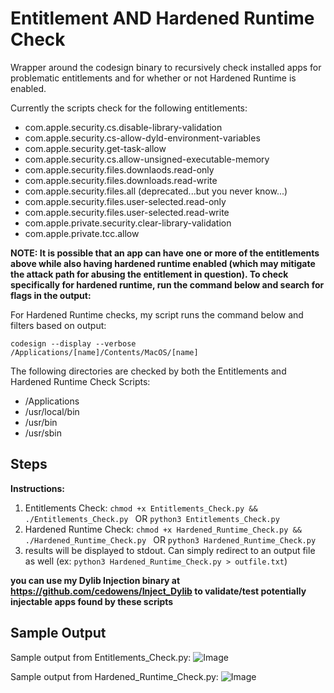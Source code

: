# Entitlement AND Hardened Runtime Check
Wrapper around the codesign binary to recursively check installed apps for problematic entitlements and for whether or not Hardened Runtime is enabled. 

Currently the scripts check for the following entitlements:

- com.apple.security.cs.disable-library-validation
- com.apple.security.cs-allow-dyld-environment-variables
- com.apple.security.get-task-allow
- com.apple.security.cs.allow-unsigned-executable-memory
- com.apple.security.files.downlaods.read-only
- com.apple.security.files.downloads.read-write 
- com.apple.security.files.all (deprecated...but you never know...)
- com.apple.security.files.user-selected.read-only 
- com.apple.security.files.user-selected.read-write
- com.apple.private.security.clear-library-validation 
- com.apple.private.tcc.allow

**NOTE: It is possible that an app can have one or more of the entitlements above while also having hardened runtime enabled (which may mitigate the attack path for abusing the entitlement in question). To check specifically for hardened runtime, run the command below and search for flags in the output:**



For Hardened Runtime checks, my script runs the command below and filters based on output:

`codesign --display --verbose /Applications/[name]/Contents/MacOS/[name]`


The following directories are checked by both the Entitlements and Hardened Runtime Check Scripts:
- /Applications
- /usr/local/bin 
- /usr/bin 
- /usr/sbin

## Steps

**Instructions:**
1. Entitlements Check: `chmod +x Entitlements_Check.py && ./Entitlements_Check.py ` OR `python3 Entitlements_Check.py `
2. Hardened Runtime Check: `chmod +x Hardened_Runtime_Check.py && ./Hardened_Runtime_Check.py ` OR `python3 Hardened_Runtime_Check.py `
3. results will be displayed to stdout. Can simply redirect to an output file as well (ex: `python3 Hardened_Runtime_Check.py > outfile.txt`)

**you can use my Dylib Injection binary at https://github.com/cedowens/Inject_Dylib to validate/test potentially injectable apps found by these scripts**

## Sample Output
Sample output from Entitlements_Check.py:
![Image](pic2.png)

Sample output from Hardened_Runtime_Check.py:
![Image](pic3.png)
